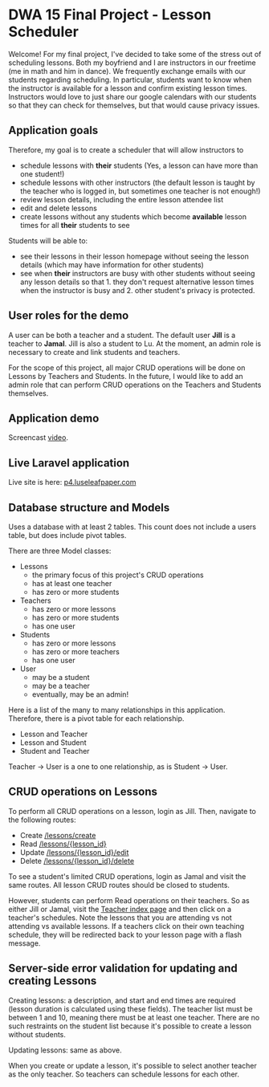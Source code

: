 # DWA 15 Final Project - Lesson Scheduler 

Welcome! For my final project, I've decided to take some of the stress out of scheduling lessons. Both my boyfriend and I are instructors in our freetime (me in math and him in dance). We frequently exchange emails with our students regarding scheduling. In particular, students want to know when the instructor is available for a lesson and confirm existing lesson times. Instructors would love to just share our google calendars with our students so that they can check for themselves, but that would cause privacy issues. 

## Application goals 
Therefore, my goal is to create a scheduler that will allow instructors to 
* schedule lessons with **their** students (Yes, a lesson can have more than one student!) 
* schedule lessons with other instructors (the default lesson is taught by the teacher who is logged in, but sometimes one teacher is not enough!) 
* review lesson details, including the entire lesson attendee list
* edit and delete lessons 
* create lessons without any students which become **available** lesson times for all **their** students to see 

Students will be able to: 
* see their lessons in their lesson homepage without seeing the lesson details (which may have information for other students)
* see when **their** instructors are busy with other students without seeing any lesson details so that 1. they don't request alternative lesson times when the instructor is busy and 2. other student's privacy is protected. 

## User roles for the demo 

A user can be both a teacher and a student. The default user **Jill** is a teacher to **Jamal**. Jill is also a student to Lu. At the moment, an admin role is necessary to create and link students and teachers. 

For the scope of this project, all major CRUD operations will be done on Lessons by Teachers and Students. In the future, I would like to add an admin role that can perform CRUD operations on the Teachers and Students themselves. 

## Application demo 
Screencast [video](). 

## Live Laravel application
Live site is here: [p4.luseleafpaper.com](http://p4.luseleafpaper.com/)

## Database structure and Models 
Uses a database with at least 2 tables. This count does not include a users table, but does include pivot tables.

There are three Model classes: 
* Lessons   
  * the primary focus of this project's CRUD operations
  * has at least one teacher 
  * has zero or more students 
* Teachers 
  * has zero or more lessons 
  * has zero or more students 
  * has one user 
* Students 
  * has zero or more lessons 
  * has zero or more teachers 
  * has one user 
* User 
  * may be a student 
  * may be a teacher 
  * eventually, may be an admin! 

Here is a list of the many to many relationships in this application. Therefore, there is a pivot table for each relationship.
* Lesson and Teacher
* Lesson and Student
* Student and Teacher 

Teacher -> User is a one to one relationship, as is Student -> User. 

## CRUD operations on Lessons 

To perform all CRUD operations on a lesson, login as Jill. Then, navigate to the following routes: 
* Create [/lessons/create](http://p4.luseleafpaper.com/lessons/create)
* Read [/lessons/{lesson_id}](http://p4.luseleafpaper.com/lessons/2)
* Update [/lessons/{lesson_id}/edit](http://p4.luseleafpaper.com/lessons/2/edit)
* Delete [/lessons/{lesson_id}/delete](http://p4.luseleafpaper.com/lessons/2/delete)

To see a student's limited CRUD operations, login as Jamal and visit the same routes. All lesson CRUD routes should be closed to students. 

However, students can perform Read operations on their teachers. So as either Jill or Jamal, visit the [Teacher index page](http://p4.luseleafpaper.com/teachers) and then click on a teacher's schedules. Note the lessons that you are attending vs not attending vs available lessons. If a teachers click on their own teaching schedule, they will be redirected back to your lesson page with a flash message. 

## Server-side error validation for updating and creating Lessons 

Creating lessons: a description, and start and end times are required (lesson duration is calculated using these fields). The teacher list must be between 1 and 10, meaning there must be at least one teacher. There are no such restraints on the student list because it's possible to create a lesson without students. 

Updating lessons: same as above. 

When you create or update a lesson, it's possible to select another teacher as the only teacher. So teachers can schedule lessons for each other. 

